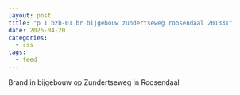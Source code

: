 ```yaml
---
layout: post
title: "p 1 bzb-01 br bijgebouw zundertseweg roosendaal 201331"
date: 2025-04-20
categories: 
  - rss
tags: 
  - feed
---
```


Brand in bijgebouw op Zundertseweg in Roosendaal
